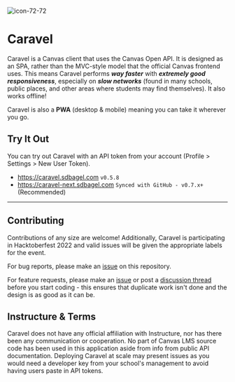 ![icon-72-72](https://user-images.githubusercontent.com/35588499/175397393-182306fc-1307-4da3-bcaf-e26693dd4278.png)

# Caravel

Caravel is a Canvas client that uses the Canvas Open API. It is designed as an SPA, rather than the MVC-style model that the official Canvas frontend uses. This means Caravel performs ***way faster*** with ***extremely good responsiveness***, especially on ***slow networks*** (found in many schools, public places, and other areas where students may find themselves). It also works offline!

Caravel is also a **PWA** (desktop & mobile) meaning you can take it wherever you go.

## Try It Out
You can try out Caravel with an API token from your account (Profile > Settings > New User Token).

- https://caravel.sdbagel.com `v0.5.8`
- https://caravel-next.sdbagel.com  `Synced with GitHub - v0.7.x+` (Recommended)

<hr>

## Contributing

Contributions of any size are welcome! Additionally, Caravel is participating in Hacktoberfest 2022 and valid issues will be given the appropriate labels for the event.

For bug reports, please make an [issue](https://github.com/ivynya/Caravel/issues/new/choose) on this repository.

For feature requests, please make an [issue](https://github.com/ivynya/Caravel/issues/new/choose) or post a [discussion thread](https://github.com/ivynya/Caravel/discussions/new) before you start coding - this ensures that duplicate work isn't done and the design is as good as it can be.

## Instructure & Terms

Caravel does not have any official affiliation with Instructure, nor has there been any communication or cooperation. No part of Canvas LMS source code has been used in this application aside from info from public API documentation. Deploying Caravel at scale may present issues as you would need a developer key from your school's management to avoid having users paste in API tokens.
